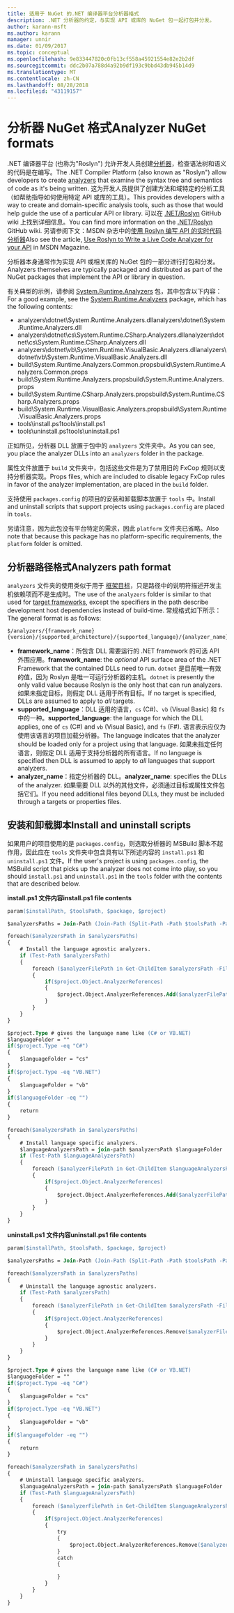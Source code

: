 ```yaml
---
title: 适用于 NuGet 的.NET 编译器平台分析器格式
description: .NET 分析器的约定，与实现 API 或库的 NuGet 包一起打包并分发。
author: karann-msft
ms.author: karann
manager: unnir
ms.date: 01/09/2017
ms.topic: conceptual
ms.openlocfilehash: 9e833447820c0fb13cf558a45921554e82e2b2df
ms.sourcegitcommit: ddc2b07a788d4a92b9df193c9bbd43db945b14d9
ms.translationtype: MT
ms.contentlocale: zh-CN
ms.lasthandoff: 08/28/2018
ms.locfileid: "43119157"
---
```

# <a name="analyzer-nuget-formats"></a><span data-ttu-id="1af6a-103">分析器 NuGet 格式</span><span class="sxs-lookup"><span data-stu-id="1af6a-103">Analyzer NuGet formats</span></span>

<span data-ttu-id="1af6a-104">.NET 编译器平台 (也称为"Roslyn") 允许开发人员创建[分析器](https://github.com/dotnet/roslyn/wiki/How-To-Write-a-C%23-Analyzer-and-Code-Fix)，检查语法树和语义的代码是在编写。</span><span class="sxs-lookup"><span data-stu-id="1af6a-104">The .NET Compiler Platform (also known as "Roslyn") allow developers to create [analyzers](https://github.com/dotnet/roslyn/wiki/How-To-Write-a-C%23-Analyzer-and-Code-Fix) that examine the syntax tree and semantics of code as it's being written.</span></span> <span data-ttu-id="1af6a-105">这为开发人员提供了创建方法和域特定的分析工具（如帮助指导如何使用特定 API 或库的工具）。</span><span class="sxs-lookup"><span data-stu-id="1af6a-105">This provides developers with a way to create and domain-specific analysis tools, such as those that would help guide the use of a particular API or library.</span></span> <span data-ttu-id="1af6a-106">可以在 [.NET/Roslyn](https://github.com/dotnet/roslyn/wiki) GitHub wiki 上找到详细信息。</span><span class="sxs-lookup"><span data-stu-id="1af6a-106">You can find more information on the [.NET/Roslyn](https://github.com/dotnet/roslyn/wiki) GitHub wiki.</span></span> <span data-ttu-id="1af6a-107">另请参阅下文：MSDN 杂志中的[使用 Roslyn 编写 API 的实时代码分析器](https://msdn.microsoft.com/magazine/dn879356.aspx)</span><span class="sxs-lookup"><span data-stu-id="1af6a-107">Also see the article, [Use Roslyn to Write a Live Code Analyzer for your API](https://msdn.microsoft.com/magazine/dn879356.aspx) in MSDN Magazine.</span></span>

<span data-ttu-id="1af6a-108">分析器本身通常作为实现 API 或相关库的 NuGet 包的一部分进行打包和分发。</span><span class="sxs-lookup"><span data-stu-id="1af6a-108">Analyzers themselves are typically packaged and distributed as part of the NuGet packages that implement the API or library in question.</span></span>

<span data-ttu-id="1af6a-109">有关典型的示例，请参阅 [System.Runtime.Analyzers](https://www.nuget.org/packages/System.Runtime.Analyzers) 包，其中包含以下内容：</span><span class="sxs-lookup"><span data-stu-id="1af6a-109">For a good example, see the [System.Runtime.Analyzers](https://www.nuget.org/packages/System.Runtime.Analyzers) package, which has the following contents:</span></span>

- <span data-ttu-id="1af6a-110">analyzers\dotnet\System.Runtime.Analyzers.dll</span><span class="sxs-lookup"><span data-stu-id="1af6a-110">analyzers\dotnet\System.Runtime.Analyzers.dll</span></span>
- <span data-ttu-id="1af6a-111">analyzers\dotnet\cs\System.Runtime.CSharp.Analyzers.dll</span><span class="sxs-lookup"><span data-stu-id="1af6a-111">analyzers\dotnet\cs\System.Runtime.CSharp.Analyzers.dll</span></span>
- <span data-ttu-id="1af6a-112">analyzers\dotnet\vb\System.Runtime.VisualBasic.Analyzers.dll</span><span class="sxs-lookup"><span data-stu-id="1af6a-112">analyzers\dotnet\vb\System.Runtime.VisualBasic.Analyzers.dll</span></span>
- <span data-ttu-id="1af6a-113">build\System.Runtime.Analyzers.Common.props</span><span class="sxs-lookup"><span data-stu-id="1af6a-113">build\System.Runtime.Analyzers.Common.props</span></span>
- <span data-ttu-id="1af6a-114">build\System.Runtime.Analyzers.props</span><span class="sxs-lookup"><span data-stu-id="1af6a-114">build\System.Runtime.Analyzers.props</span></span>
- <span data-ttu-id="1af6a-115">build\System.Runtime.CSharp.Analyzers.props</span><span class="sxs-lookup"><span data-stu-id="1af6a-115">build\System.Runtime.CSharp.Analyzers.props</span></span>
- <span data-ttu-id="1af6a-116">build\System.Runtime.VisualBasic.Analyzers.props</span><span class="sxs-lookup"><span data-stu-id="1af6a-116">build\System.Runtime.VisualBasic.Analyzers.props</span></span>
- <span data-ttu-id="1af6a-117">tools\install.ps1</span><span class="sxs-lookup"><span data-stu-id="1af6a-117">tools\install.ps1</span></span>
- <span data-ttu-id="1af6a-118">tools\uninstall.ps1</span><span class="sxs-lookup"><span data-stu-id="1af6a-118">tools\uninstall.ps1</span></span>

<span data-ttu-id="1af6a-119">正如所见，分析器 DLL 放置于包中的 `analyzers` 文件夹中。</span><span class="sxs-lookup"><span data-stu-id="1af6a-119">As you can see, you place the analyzer DLLs into an `analyzers` folder in the package.</span></span>

<span data-ttu-id="1af6a-120">属性文件放置于 `build` 文件夹中，包括这些文件是为了禁用旧的 FxCop 规则以支持分析器实现。</span><span class="sxs-lookup"><span data-stu-id="1af6a-120">Props files, which are included to disable legacy FxCop rules in favor of the analyzer implementation, are placed in the `build` folder.</span></span>

<span data-ttu-id="1af6a-121">支持使用 `packages.config` 的项目的安装和卸载脚本放置于 `tools` 中。</span><span class="sxs-lookup"><span data-stu-id="1af6a-121">Install and uninstall scripts that support projects using `packages.config` are placed in `tools`.</span></span>

<span data-ttu-id="1af6a-122">另请注意，因为此包没有平台特定的需求，因此 `platform` 文件夹已省略。</span><span class="sxs-lookup"><span data-stu-id="1af6a-122">Also note that because this package has no platform-specific requirements, the `platform` folder is omitted.</span></span>


## <a name="analyzers-path-format"></a><span data-ttu-id="1af6a-123">分析器路径格式</span><span class="sxs-lookup"><span data-stu-id="1af6a-123">Analyzers path format</span></span>

<span data-ttu-id="1af6a-124">`analyzers` 文件夹的使用类似于用于 [框架目标](../create-packages/supporting-multiple-target-frameworks.md)，只是路径中的说明符描述开发主机依赖项而不是生成时。</span><span class="sxs-lookup"><span data-stu-id="1af6a-124">The use of the `analyzers` folder is similar to that used for [target frameworks](../create-packages/supporting-multiple-target-frameworks.md), except the specifiers in the path describe development host dependencies instead of build-time.</span></span> <span data-ttu-id="1af6a-125">常规格式如下所示：</span><span class="sxs-lookup"><span data-stu-id="1af6a-125">The general format is as follows:</span></span>

    $/analyzers/{framework_name}{version}/{supported_architecture}/{supported_language}/{analyzer_name}.dll

- <span data-ttu-id="1af6a-126">**framework_name**：所包含 DLL 需要运行的 .NET framework 的可选 API 外围应用。</span><span class="sxs-lookup"><span data-stu-id="1af6a-126">**framework_name**: the *optional* API surface area of the .NET Framework that the contained DLLs need to run.</span></span> <span data-ttu-id="1af6a-127">`dotnet` 是目前唯一有效的值，因为 Roslyn 是唯一可运行分析器的主机。</span><span class="sxs-lookup"><span data-stu-id="1af6a-127">`dotnet` is presently the only valid value because Roslyn is the only host that can run analyzers.</span></span> <span data-ttu-id="1af6a-128">如果未指定目标，则假定 DLL 适用于所有目标。</span><span class="sxs-lookup"><span data-stu-id="1af6a-128">If no target is specified, DLLs are assumed to apply to *all* targets.</span></span>
- <span data-ttu-id="1af6a-129">**supported_language**：DLL 适用的语言，`cs` (C#)、`vb` (Visual Basic) 和 `fs` 中的一种。</span><span class="sxs-lookup"><span data-stu-id="1af6a-129">**supported_language**: the language for which the DLL applies, one of `cs` (C#) and `vb` (Visual Basic), and `fs` (F#).</span></span> <span data-ttu-id="1af6a-130">语言表示应仅为使用该语言的项目加载分析器。</span><span class="sxs-lookup"><span data-stu-id="1af6a-130">The language indicates that the analyzer should be loaded only for a project using that language.</span></span> <span data-ttu-id="1af6a-131">如果未指定任何语言，则假定 DLL 适用于支持分析器的所有语言。</span><span class="sxs-lookup"><span data-stu-id="1af6a-131">If no language is specified then DLL is assumed to apply to *all* languages that support analyzers.</span></span>
- <span data-ttu-id="1af6a-132">**analyzer_name**：指定分析器的 DLL。</span><span class="sxs-lookup"><span data-stu-id="1af6a-132">**analyzer_name**: specifies the DLLs of the analyzer.</span></span> <span data-ttu-id="1af6a-133">如果需要 DLL 以外的其他文件，必须通过目标或属性文件包括它们。</span><span class="sxs-lookup"><span data-stu-id="1af6a-133">If you need additional files beyond DLLs, they must be included through a targets or properties files.</span></span>


## <a name="install-and-uninstall-scripts"></a><span data-ttu-id="1af6a-134">安装和卸载脚本</span><span class="sxs-lookup"><span data-stu-id="1af6a-134">Install and uninstall scripts</span></span>

<span data-ttu-id="1af6a-135">如果用户的项目使用的是 `packages.config`，则选取分析器的 MSBuild 脚本不起作用，因此应在 `tools` 文件夹中包含具有以下所述内容的 `install.ps1` 和 `uninstall.ps1` 文件。</span><span class="sxs-lookup"><span data-stu-id="1af6a-135">If the user's project is using `packages.config`, the MSBuild script that picks up the analyzer does not come into play, so you should `install.ps1` and `uninstall.ps1` in the `tools` folder with the contents that are described below.</span></span>

<span data-ttu-id="1af6a-136">**install.ps1 文件内容**</span><span class="sxs-lookup"><span data-stu-id="1af6a-136">**install.ps1 file contents**</span></span>

```ps
param($installPath, $toolsPath, $package, $project)

$analyzersPaths = Join-Path (Join-Path (Split-Path -Path $toolsPath -Parent) "analyzers" ) * -Resolve

foreach($analyzersPath in $analyzersPaths)
{
    # Install the language agnostic analyzers.
    if (Test-Path $analyzersPath)
    {
        foreach ($analyzerFilePath in Get-ChildItem $analyzersPath -Filter *.dll)
        {
            if($project.Object.AnalyzerReferences)
            {
                $project.Object.AnalyzerReferences.Add($analyzerFilePath.FullName)
            }
        }
    }
}

$project.Type # gives the language name like (C# or VB.NET)
$languageFolder = ""
if($project.Type -eq "C#")
{
    $languageFolder = "cs"
}
if($project.Type -eq "VB.NET")
{
    $languageFolder = "vb"
}
if($languageFolder -eq "")
{
    return
}

foreach($analyzersPath in $analyzersPaths)
{
    # Install language specific analyzers.
    $languageAnalyzersPath = join-path $analyzersPath $languageFolder
    if (Test-Path $languageAnalyzersPath)
    {
        foreach ($analyzerFilePath in Get-ChildItem $languageAnalyzersPath -Filter *.dll)
        {
            if($project.Object.AnalyzerReferences)
            {
                $project.Object.AnalyzerReferences.Add($analyzerFilePath.FullName)
            }
        }
    }
}
```


<span data-ttu-id="1af6a-137">**uninstall.ps1 文件内容**</span><span class="sxs-lookup"><span data-stu-id="1af6a-137">**uninstall.ps1 file contents**</span></span>

```ps
param($installPath, $toolsPath, $package, $project)

$analyzersPaths = Join-Path (Join-Path (Split-Path -Path $toolsPath -Parent) "analyzers" ) * -Resolve

foreach($analyzersPath in $analyzersPaths)
{
    # Uninstall the language agnostic analyzers.
    if (Test-Path $analyzersPath)
    {
        foreach ($analyzerFilePath in Get-ChildItem $analyzersPath -Filter *.dll)
        {
            if($project.Object.AnalyzerReferences)
            {
                $project.Object.AnalyzerReferences.Remove($analyzerFilePath.FullName)
            }
        }
    }
}

$project.Type # gives the language name like (C# or VB.NET)
$languageFolder = ""
if($project.Type -eq "C#")
{
    $languageFolder = "cs"
}
if($project.Type -eq "VB.NET")
{
    $languageFolder = "vb"
}
if($languageFolder -eq "")
{
    return
}

foreach($analyzersPath in $analyzersPaths)
{
    # Uninstall language specific analyzers.
    $languageAnalyzersPath = join-path $analyzersPath $languageFolder
    if (Test-Path $languageAnalyzersPath)
    {
        foreach ($analyzerFilePath in Get-ChildItem $languageAnalyzersPath -Filter *.dll)
        {
            if($project.Object.AnalyzerReferences)
            {
                try
                {
                    $project.Object.AnalyzerReferences.Remove($analyzerFilePath.FullName)
                }
                catch
                {

                }
            }
        }
    }
}
```
